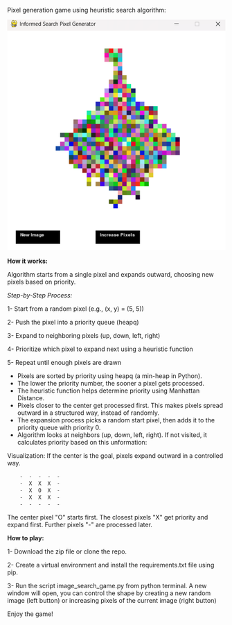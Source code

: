 Pixel generation game using heuristic search algorithm:



![Game image](hs_pixel_gen.png)

**How it works:**

Algorithm starts from a single pixel and expands outward, choosing new pixels based on priority. 

*Step-by-Step Process:*

1- Start from a random pixel (e.g., (x, y) = (5, 5))

2- Push the pixel into a priority queue (heapq)

3- Expand to neighboring pixels (up, down, left, right)

4- Prioritize which pixel to expand next using a heuristic function

5- Repeat until enough pixels are drawn

- Pixels are sorted by priority using heapq (a min-heap in Python).
- The lower the priority number, the sooner a pixel gets processed.
- The heuristic function helps determine priority using Manhattan Distance.
- Pixels closer to the center get processed first. This makes pixels spread outward in a structured way, instead of randomly.
- The expansion process picks a random start pixel, then adds it to the priority queue with priority 0.
- Algorithm looks at neighbors (up, down, left, right). If not visited, it calculates priority based on this unformation:

Visualization: 
If the center is the goal, pixels expand outward in a controlled way.

        -  -  -  -  -  
        -  X  X  X  -  
        -  X  O  X  -  
        -  X  X  X  -  
        -  -  -  -  -  
        
The center pixel "O" starts first.
The closest pixels "X" get priority and expand first.
Further pixels "-" are processed later.

**How to play:**

1- Download the zip file or clone the repo.

2- Create a virtual environment and install the requirements.txt file using pip.

3- Run the script image_search_game.py from python terminal. A new window will open, you can control the shape by creating a new random image (left button) or increasing pixels of the current image (right button)

Enjoy the game!
